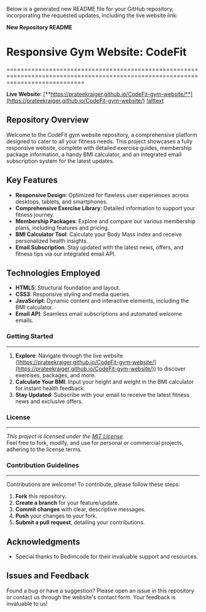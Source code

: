 Below is a generated new README file for your GitHub repository, incorporating the requested updates, including the live website link:

**New Repository README**

# **Responsive Gym Website: CodeFit**
==================================================================================================================================

**Live Website:** [**https://prateekraiger.github.io/CodeFit-gym-website/**](https://prateekraiger.github.io/CodeFit-gym-website/)
[!alttext](sample.png)

**Repository Overview**
------------------------

Welcome to the CodeFit gym website repository, a comprehensive platform designed to cater to all your fitness needs. This project showcases a fully responsive website, complete with detailed exercise guides, membership package information, a handy BMI calculator, and an integrated email subscription system for the latest updates.

**Key Features**
----------------

* **Responsive Design**: Optimized for flawless user experiences across desktops, tablets, and smartphones.
* **Comprehensive Exercise Library**: Detailed information to support your fitness journey.
* **Membership Packages**: Explore and compare our various membership plans, including features and pricing.
* **BMI Calculator Tool**: Calculate your Body Mass Index and receive personalized health insights.
* **Email Subscription**: Stay updated with the latest news, offers, and fitness tips via our integrated email API.

**Technologies Employed**
-------------------------

* **HTML5**: Structural foundation and layout.
* **CSS3**: Responsive styling and media queries.
* **JavaScript**: Dynamic content and interactive elements, including the BMI calculator.
* **Email API**: Seamless email subscriptions and automated welcome emails.

### **Getting Started**
-------------------------

1. **Explore**: Navigate through the live website ([https://prateekraiger.github.io/CodeFit-gym-website/](https://prateekraiger.github.io/CodeFit-gym-website/)) to discover exercises, packages, and more.
2. **Calculate Your BMI**: Input your height and weight in the BMI calculator for instant health feedback.
3. **Stay Updated**: Subscribe with your email to receive the latest fitness news and exclusive offers.

### **License**
------------

*This project is licensed under the [MIT License](https://opensource.org/licenses/MIT).*  
Feel free to fork, modify, and use for personal or commercial projects, adhering to the license terms.

### **Contribution Guidelines**
------------------------------

Contributions are welcome! To contribute, please follow these steps:

1. **Fork** this repository.
2. **Create a branch** for your feature/update.
3. **Commit changes** with clear, descriptive messages.
4. **Push** your changes to your fork.
5. **Submit a pull request**, detailing your contributions.

**Acknowledgments**
------------------

* Special thanks to Bedimcode for their invaluable support and resources.

**Issues and Feedback**
-----------------------

Found a bug or have a suggestion? Please open an issue in this repository or contact us through the website's contact form. Your feedback is invaluable to us!
